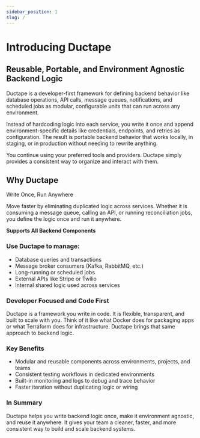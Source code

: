 ```yaml
---
sidebar_position: 1
slug: /
---
```

# Introducing Ductape

## Reusable, Portable, and Environment Agnostic Backend Logic
Ductape is a developer-first framework for defining backend behavior like database operations, API calls, message queues, notifications, and scheduled jobs as modular, configurable units that can run across any environment.

Instead of hardcoding logic into each service, you write it once and append environment-specific details like credentials, endpoints, and retries as configuration. The result is portable backend behavior that works locally, in staging, or in production without needing to rewrite anything.

You continue using your preferred tools and providers. Ductape simply provides a consistent way to organize and interact with them.

## Why Ductape
Write Once, Run Anywhere

Move faster by eliminating duplicated logic across services. Whether it is consuming a message queue, calling an API, or running reconciliation jobs, you define the logic once and run it anywhere.

**Supports All Backend Components**

### Use Ductape to manage:
-	Database queries and transactions
-	Message broker consumers (Kafka, RabbitMQ, etc.)
-	Long-running or scheduled jobs
-	External APIs like Stripe or Twilio
-	Internal shared logic used across services

### Developer Focused and Code First
Ductape is a framework you write in code. It is flexible, transparent, and built to scale with you.
Think of it like what Docker does for packaging apps or what Terraform does for infrastructure. Ductape brings that same approach to backend logic.


### Key Benefits
-	Modular and reusable components across environments, projects, and teams
-	Consistent testing workflows in dedicated environments
-	Built-in monitoring and logs to debug and trace behavior
-	Faster iteration without duplicating logic or wiring

### In Summary
Ductape helps you write backend logic once, make it environment agnostic, and reuse it anywhere.
It gives your team a cleaner, faster, and more consistent way to build and scale backend systems.